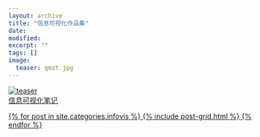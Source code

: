```yaml
---
layout: archive
title: "信息可视化作品集"
date: 
modified:
excerpt: ""
tags: []
image: 
  teaser: qmzt.jpg
---
```

<a href="https://a774032767.github.io/infovis/%E4%BF%A1%E6%81%AF%E5%8F%AF%E8%A7%86%E5%8C%96%E6%9C%9F%E6%9C%AB%E4%B8%93%E6%A1%88/" 
target="_blank" 
style= 
 "width:auto;
 height:auto;
 "><img src="https://a774032767.github.io/images/qmzt.jpg" alt="teaser" itemprop="image" style= 
 "width:auto;
 height:auto;
 max-width:80%;
 max-height:80%;">
<br/>信息可视化笔记
<div class="tiles">
{% for post in site.categories.infovis %}
  {% include post-grid.html %}
{% endfor %}
</div><!-- /.tiles 把所有categories 有 infovis 的列出来-->

